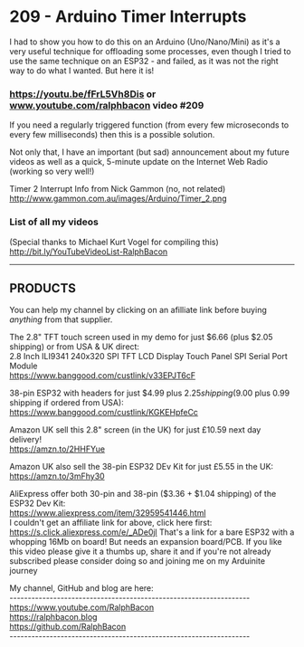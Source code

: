 # 209 - Arduino Timer Interrupts
I had to show you how to do this on an Arduino (Uno/Nano/Mini) as it's a very useful technique for offloading some processes, even though I tried to use the same technique on an ESP32 - and failed, as it was not the right way to do what I wanted. But here it is!

### https://youtu.be/fFrL5Vh8Dis or www.youtube.com/ralphbacon video #209

If you need a regularly triggered function (from every few microseconds to every few milliseconds) then this is a possible solution.

Not only that, I have an important (but sad) announcement about my future videos as well as a quick, 5-minute update on the Internet Web Radio (working so very well!)

Timer 2 Interrupt Info from Nick Gammon (no, not related)
http://www.gammon.com.au/images/Arduino/Timer_2.png

### List of all my videos
(Special thanks to Michael Kurt Vogel for compiling this)  
http://bit.ly/YouTubeVideoList-RalphBacon

--------
PRODUCTS
--------
You can help my channel by clicking on an afilliate link before buying _anything_ from that supplier.  

The 2.8" TFT touch screen used in my demo for just $6.66 (plus $2.05 shipping) or from USA & UK direct:  
2.8 Inch ILI9341 240x320 SPI TFT LCD Display Touch Panel SPI Serial Port Module  
https://www.banggood.com/custlink/v33EPJT6cF

38-pin ESP32 with headers for just $4.99 plus $2.25 shipping ($9.00 plus 0.99 shipping if ordered from USA):  
https://www.banggood.com/custlink/KGKEHpfeCc

Amazon UK sell this 2.8" screen (in the UK) for just £10.59 next day delivery!  
https://amzn.to/2HHFYue

Amazon UK also sell the 38-pin ESP32 DEv Kit for just £5.55 in the UK:  
https://amzn.to/3mFhy30

AliExpress offer both 30-pin and 38-pin ($3.36 + $1.04 shipping) of the ESP32 Dev Kit:  
https://www.aliexpress.com/item/32959541446.html  
I couldn't get an affiliate link for above, click here first: https://s.click.aliexpress.com/e/_ADe0jl
That's a link for a bare ESP32 with a whopping 16Mb on board! But needs an expansion board/PCB.
If you like this video please give it a thumbs up, share it and if you're not already subscribed please consider doing so and joining me on my Arduinite journey

My channel, GitHub and blog are here:  
\------------------------------------------------------------------  
https://www.youtube.com/RalphBacon  
https://ralphbacon.blog  
https://github.com/RalphBacon  
\------------------------------------------------------------------
